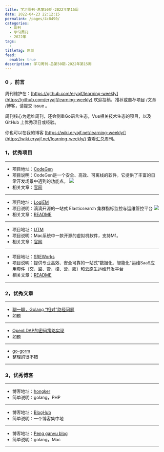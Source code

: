 ```yaml
---
title: 学习周刊-总第50期-2022年第15周
date: 2022-04-23 22:12:15
permalink: /pages/4c8490/
categories:
  - 周刊
  - 学习周刊
  - 2022年
tags:
  -
titleTag: 原创
feed:
  enable: true
description: 学习周刊-总第50期-2022年第15周
---
```


### 0 ，前言

周刊维护在：[https://github.com/eryajf/learning-weekly](https://github.com/eryajf/learning-weekly)  欢迎投稿，推荐或自荐项目 /文章 /博客，请提交 issue 。

周刊核心为运维周刊，还会侧重Go语言生态，Vue相关技术生态的项目，以及 GitHub 上优秀项目或经验。

你也可以在我的博客 [https://wiki.eryajf.net/learning-weekly/](https://wiki.eryajf.net/learning-weekly/) 查看汇总周刊。


### 1，优秀项目

---
- 项目地址：[CodeGen](https://github.com/work7z/CodeGen)
- 项目说明：CodeGen是一个安全、高效、可离线的软件，它提供了丰富的日常开发场景中遇到的功能点。
  ![](http://t.eryajf.net/imgs/2022/04/efd61d4133686e59.jpg)
- 相关文章：[官网](https://codegen.work7z.com/)
---
 - 项目地址：[LogiEM](https://github.com/didi/LogiEM)
- 项目说明：滴滴开源的一站式 Elasticsearch 集群指标监控与运维管控平台
  ![](http://t.eryajf.net/imgs/2022/04/ca42335a66dd4016.png)
- 相关文章：[README](https://github.com/didi/LogiEM#readme)
---
- 项目地址：[UTM](https://github.com/utmapp/UTM)
- 项目说明：Mac系统中一款开源的虚拟机软件，支持M1。
- 相关文章：[官网](https://getutm.app/)
---
- 项目地址：[SREWorks](https://github.com/alibaba/SREWorks)
- 项目说明：提供专业高效、安全可靠的一站式"数据化、智能化"运维SaaS应用套件（交、监、管、控、营、服）和云原生运维开发平台
- 相关文章：[README](https://github.com/alibaba/SREWorks/blob/main/README-CN.md)
---

### 2，优秀文章

---
- [聊一聊，Golang “相对”路径问题](https://segmentfault.com/a/1190000013685370)
- 如题
---
- [OpenLDAP的密码策略实现](https://www.jianshu.com/p/c7850e910eec)
- 如题
---
- [go-gorm](http://linuxtag.cn/2020/07/01/ebook/go-gorm/)
- 整理的很不错
---

### 3，优秀博客

---
- 博客地址：[hongker](https://hongker.github.io/)
- 简单说明：golang，PHP
---
- 博客地址：[BlogHub](https://bloghub.fun/)
- 简单说明：一个博客集中地
---
- 博客地址：[Peng ganyu blog](https://xibolun.github.io/)
- 简单说明：golang，Mac
---